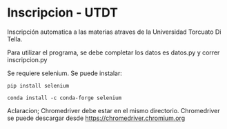 # Inscripcion - UTDT
 Inscripción automatica a las materias atraves de la Universidad Torcuato Di Tella.
 
Para utilizar el programa, se debe completar los datos es datos.py y correr inscripcion.py

Se requiere selenium. Se puede instalar:
```
pip install selenium
```
```
conda install -c conda-forge selenium 
```

Aclaracion; Chromedriver debe estar en el mismo directorio.
Chromedriver se puede descargar desde https://chromedriver.chromium.org


